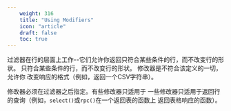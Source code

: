 ```yaml
---
    weight: 316
    title: "Using Modifiers"
    icon: "article"
    draft: false
    toc: true
---
```


过滤器在行的层面上工作--它们允许你返回只符合某些条件的行，而不改变行的形状。
只符合某些条件的行，而不改变行的形状。
修改器是不符合该定义的一切，允许你
改变响应的格式（例如，返回一个CSV字符串）。

修改器必须在过滤器之后指定。有些修改器只适用于
一些修改器只适用于返回行的查询（例如，`select()`或`rpc()`在一个返回表的函数上
返回表格响应的函数）。